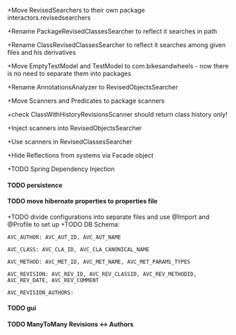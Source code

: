 +Move RevisedSearchers to their own package interactors.revisedsearchers

+Rename PackageRevisedClassesSearcher to reflect it searches in path

+Rename ClassRevisedClassesSearcher to reflect it searches among given files and his derivatives

+Move EmptyTestModel and TestModel to com.bikesandwheels - now there is no need to separate them into packages

+Rename AnnotationsAnalyzer to RevisedObjectsSearcher

+Move Scanners and Predicates to package scanners

+check ClassWithHistoryRevisionsScanner should return class history only!

+Inject scanners into RevisedObjectsSearcher

+Use scanners in RevisedClassesSearcher

+Hide Reflections from systems via Facade object

+TODO Spring Dependency Injection
#### TODO persistence
#### TODO move hibernate properties to properties file
+TODO divide configurations into separate files and use @Import and @Profile to set up 
+TODO DB Schema:

    
    AVC_AUTHOR: AVC_AUT_ID, AVC_AUT_NAME
    
    AVC_CLASS: AVC_CLA_ID, AVC_CLA_CANONICAL_NAME
    
    AVC_METHOD: AVC_MET_ID, AVC_MET_NAME, AVC_MET_PARAMS_TYPES
    
    AVC_REVISION: AVC_REV_ID, AVC_REV_CLASSID, AVC_REV_METHODID, AVC_REV_DATE, AVC_REV_COMMENT

    AVC_REVISION_AUTHORS:

#### TODO gui
#### TODO ManyToMany Revisions <-> Authors
